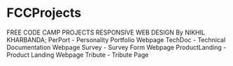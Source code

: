 # FCCProjects
FREE CODE CAMP PROJECTS
RESPONSIVE WEB DESIGN
By
NIKHIL KHARBANDA;
PerPort - Personality Portfolio Webpage
TechDoc - Technical Documentation Webpage
Survey - Survey Form Webpage
ProductLanding - Product Landing Webpage
Tribute - Tribute Page
